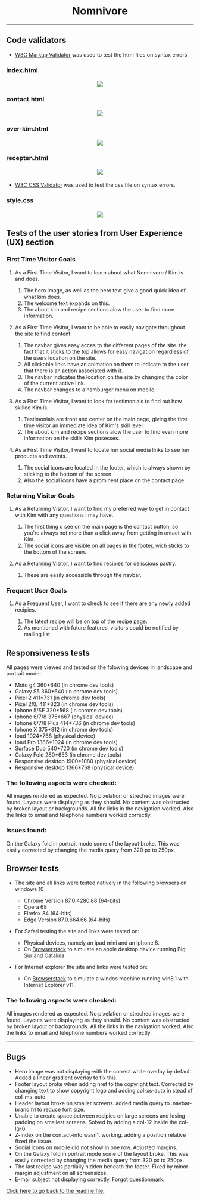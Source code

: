 <h1 align="center">Nomnivore</h1>

---

## Code validators

-   [W3C Markup Validator](https://jigsaw.w3.org/#validate_by_input) was used to test the html files on syntax errors.

### index.html

<h4 align="center"><img src="/assets/readme-images/html-check-index.png"></h4>

### contact.html

<h4 align="center"><img src="/assets/readme-images/html-check-contact.png"></h4>

### over-kim.html

<h4 align="center"><img src="/assets/readme-images/html-check-over-kim.png"></h4>

### recepten.html

<h4 align="center"><img src="/assets/readme-images/html-check-recepten.png"></h4>


-   [W3C CSS Validator](https://jigsaw.w3.org/css-validator/#validate_by_input) was used to test the css file on syntax errors.

### style.css

<h4 align="center"><img src="/assets/readme-images/css-validation.png"></h4>

## Tests of the user stories from User Experience (UX) section

### First Time Visitor Goals

1. As a First Time Visitor, I want to learn about what Nomnivore / Kim is and does.

    1. The hero image, as well as the hero text give a good quick idea of what kim does.
    2. The welcome text expands on this.
    3. The about kim and recipe sections alow the user to find more information.

2. As a First Time Visitor, I want to be able to easily navigate throughout the site to find content.

    1. The navbar gives easy acces to the different pages of the site. the fact that it sticks to the top allows for easy navigation
        regardless of the users location on the site.
    2. All clickable links have an animation on them to indicate to the user that there is an action associated with it.
    3. The navbar indicates the location on the site by changing the color of the current active link.
    4. The navbar changes to a hamburger menu on mobile.

3. As a First Time Visitor, I want to look for testimonials to find out how skilled Kim is.

    1. Testimonials are front and center on the main page, giving the first time visitor an immediate idea of Kim's skill level.
    2. The about kim and recipe sections alow the user to find even more information on the skills Kim posesses.

4. As a First Time Visitor, I want to locate her social media links to see her products and events.

    1. The social icons are located in the footer, which is always shown by sticking to the bottom of the screen.
    2. Also the social icons have a prominent place on the contact page.
 

### Returning Visitor Goals

1. As a Returning Visitor, I want to find my preferred way to get in contact with Kim with any questions I may have.

    1. The first thing u see on the main page is the contact button, so you're always not more than a click away from getting in ontact with Kim.
    2. The social icons are visible on all pages in the footer, wich sticks to the bottom of the screen.

2. As a Returning Visitor, I want to find recipies for deliscious pastry.

    1. These are easily accessible through the navbar.

### Frequent User Goals

1. As a Frequent User, I want to check to see if there are any newly added recipies.

    1. The latest recipe will be on top of the recipe page.
    2. As mentioned with future features, visitors could be notified by mailing list.
        


## Responsiveness tests

All pages were viewed and tested on the folowing devices in landscape and portrait mode:

- Moto g4             360*640 (in chrome dev tools)
- Galaxy S5           360*640 (in chrome dev tools)
- Pixel 2             411*731 (in chrome dev tools)
- Pixel 2XL           411*823 (in chrome dev tools)
- Iphone 5/SE         320*568 (in chrome dev tools)
- Iphone 6/7/8        375*667 (physical device)
- Iphone 6/7/8 Plus   414*736 (in chrome dev tools)
- Iphone X            375*812 (in chrome dev tools)
- Ipad                1024*768 (physical device)
- Ipad Pro            1366*1024 (in chrome dev tools)
- Surface Duo         540*720 (in chrome dev tools)
- Galaxy Fold         280*653 (in chrome dev tools)
- Responsive desktop  1900*1080 (physical device)
- Responsive desktop  1366*768 (physical device)

### The following aspects were checked:

All images rendered as expected. No pixelation or streched images were found.
Layouts were displaying as they should.
No content was obstructed by broken layout or backgrounds.
All the links in the navigation worked.
Also the links to email and telephone numbers worked correctly.

### Issues found:

On the Galaxy fold in portrait mode some of the layout broke.
This was easily corrected by changing the media query from 320 px to 250px.

## Browser tests

- The site and all links were tested natively in the following browsers on windows 10
    - Chrome Version 87.0.4280.88 (64-bits)
    - Opera 68
    - Firefox 84 (64-bits)
    - Edge Version 87.0.664.66 (64-bits)

-   For Safari testing the site and links were tested on:
    - Physical devices, namely an ipad mini and an iphone 8.
    - On [Browserstack](https://live.browserstack.com/) to simulate an apple desktop device running Big Sur and Catalina.

-   For Internet explorer the site and links were tested on:
    - On [Browserstack](https://live.browserstack.com/) to simulate a windos machine running win8.1 with Internet Explorer v11.

### The following aspects were checked:

All images rendered as expected. No pixelation or streched images were found.
Layouts were displaying as they should.
No content was obstructed by broken layout or backgrounds.
All the links in the navigation worked.
Also the links to email and telephone numbers worked correctly.

---

## Bugs

-   Hero image was not displaying with the correct white overlay by default. Added a linear gradient overlay to fix this.
-   Footer layout broke when adding href to the copyright text. Corrected by changing text to show copyright logo and adding col-xs-auto in stead of col-ms-auto.
-   Header layout broke on smaller screens. added media query to .navbar-brand h1 to reduce font size.
-   Unable to create space between recipies on large screens and losing padding on smallest screens. Solved by adding a col-12 inside the col-lg-6.
-   Z-index on the contact-info wasn't working. adding a position relative fixed the issue.
-   Social icons on mobile did not show in one row. Adjusted margins.
-   On the Galaxy fold in portrait mode some of the layout broke. This was easily corrected by changing the media query from 320 px to 250px.
-   The last recipe was partially hidden beneath the footer. Fixed by minor margin adjustment on all screensizes.
-   E-mail subject not displaying correctly. Forgot questionmark.


[Click here to go back to the readme file.](https://github.com/JorisPaarde/Nomnivore-website/blob/master/README.md)